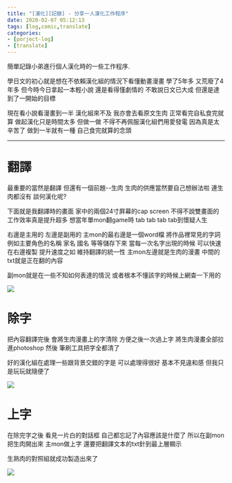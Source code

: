 ```yaml
---
title: "[漢化][記錄] - 分享一人漢化工作程序"
date: 2020-02-07 05:12:13
tags: [log,comic,translate]
categories: 
- [porject-log]
- [translate]
---
```


簡單記錄小弟進行個人漢化時的一些工作程序.

學日文的初心就是想在不依賴漢化組的情況下看懂動畫漫畫
學了5年多 又荒廢了4年多 但今時今日拿起一本輕小說 還是看得慬劇情的
不敢說日文已大成 但還是達到了一開始的目標

現在看小說看漫畫到一半 漢化組來不及 我亦會去看原文生肉
正常看完自私食完就算 做起漢化只是時間太多
但做一做 不得不再佩服漢化組們用愛發電
因為真是太辛苦了 做到一半就有一種 自己食完就算的念頭
___

# 翻譯 #

最重要的當然是翻譯 但還有一個前題--生肉
生肉的供應當然要自己想辦法啦 連生肉都沒有 談何漢化呢?

下面就是我翻譯時的畫面 家中的兩個24寸屛幕的cap screen 
不得不說雙畫面的工作效率真是提升超多 想當年單mon翻game時 tab tab tab tab到懷疑人生

右邊是主用的 左邊是副用的
主mon的最右邊是一個word檔 將作品裡常見的字詞 例如主要角色的名稱 家名 國名 等等儲存下來
當每一次名字出現的時候 可以快速在右邊複製 提升速度之如 維持翻譯的統一性
主mon左邊就是生肉的漫畫 中間的txt就是正在翻的內容

副mon就是在一些不知如何表達的情況 或者根本不懂該字的時候上網查一下用的

![](https://i.imgur.com/6KZL14S.png)


# 除字 #

把內容翻譯完後 會將生肉漫畫上的字清除 方便之後一次過上字
將生肉漫畫全部拉進photoshop 然後 筆刷工具把字全都清了

好的漢化組在處理一些跟背景交錯的字是 可以處理得很好 基本不見違和感
但我只是玩玩就隨便了

![](https://i.imgur.com/Lucjjcs.png)

# 上字 #

在除完字之後 看見一片白的對話框 自己都忘記了內容應該是什麼了
所以在副mon把生肉開出來 主mon做上字 
還要把翻譯文本的txt針到最上層顯示

生熟肉的對照組就成功製造出來了

![](https://i.imgur.com/hU72Zfl.png)

